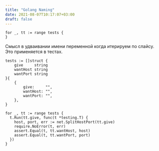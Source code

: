 ```yaml
---
title: "Golang Naming"
date: 2021-08-07T10:17:07+03:00
draft: false
---
```

```
for _, tt := range tests {
}
```
Смысл в удваивании имени переменной когда итерируем по слайсу.
Это применяется в тестах.

```
tests := []struct {
	give     string
	wantHost string
	wantPort string
}{
	{
		give:     "",
		wantHost: "",
		wantPort: "",
	},
}

for _, tt := range tests {
  t.Run(tt.give, func(t *testing.T) {
    host, port, err := net.SplitHostPort(tt.give)
    require.NoError(t, err)
    assert.Equal(t, tt.wantHost, host)
    assert.Equal(t, tt.wantPort, port)
  })
}
```
